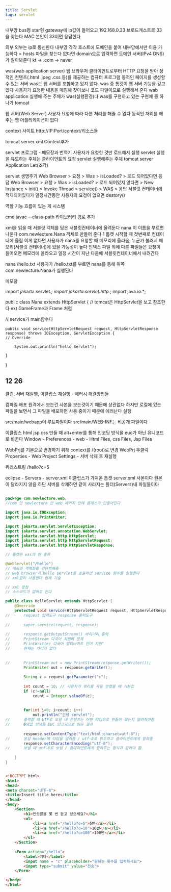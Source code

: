 ```yaml
---
title: Servlet
tags: servlet
---
```


내부망
bus형
star형
gateway에 ip값이 들어오고 192.168.0.33
브로드캐스트로 33을 찾는다
MAC 본인이 33이면 응답한다

외부
외부는 ip로 통신한다
내부망 각각 호스트에 도메인을 붙여 내부망에서만 이용 가능하다 = hosts 파일을 찾는다
없다면 domain으로 입력하면 도메인 서버(IPv4 DNS)가 알아봐준다 kt -> .com -> naver

was(wab application server)
웹 브라우저 클라이언트로부터 HTTP 요청을 받아 정적인 컨텐츠(.html .jpeg .css 등)를 제공하는 컴퓨터 프로그램
동적인 페이지를 생성할 수 있는 서버
was는 웹 서버를 포함하고 있지 않다. was 중 톰캣이 웹 서버 기능을 갖고 있다
사용자가 요청한 내용을 매핑해 찾아보니 코드 파일이므로 실행해서 준다
wab application 실행해 주는 주체가 was(실행환경)다
was를 구현하고 있는 구현체 중 하나가 tomcat

웹 서버(Web Server)
사용자 요청에 따라 다른 처리를 해줄 수 없다
동적인 처리를 해주는 웹 어플리케이션이 없다

context 사이트
http://IP:Port/context/리소스들

tomcat
server.xml Context추가

servlet 프로그램 - 메모장과 번역기
사용자가 요청한 것만 로드해서 실행
servlet 실행을 유도하는 주체는 클라이언트의 요청
servlet 실행해주는 주체 tomcat
server Application Let(조각)

servlet 생명주기
Web Browser > 요청 > Was > isLoaded? > 로드 되어있다면 응답
Web Browser > 요청 > Was > isLoaded? > 로드 되어있지 않다면 > New Instance > init() > Invoke Thread > service() > WAS > 응답
서블릿 컨테이너에 적재되어있다가 일정시간동안 사용자의 요청이 없으면 destory()

역할 기능 흐름이 있는 게 시스템

cmd
javac --class-path 
라이브러리 경로 추가

xml을 읽을 때 서블릿 객체를 담은 서블릿컨테이너에 올려둔다
<servlet>
		<servlet-name>nana</servlet-name> 이 이름을 부르면 나온다
		<servlet-class>com.newlecture.Nana</servlet-class> 객체로 만들어 준다
		<load-on-startup>1</load-on-startup> 톰캣 시작할 때 첫번째로 컨테이너에 올림
		이게 없다면 사용자가 nana를 요청할 때 메모리에 올라옴, 누군가 불러서 메모리(서블릿 컨테이너)에 있을 가능성이 높다
</servlet>
인덱스 파일 외에 다른 파일들은 요청이 들어오면 메모리에 올라오고 일정 시간이 지난 다음에 서블릿컨테이너에서 내려간다


<servlet-mapping>
		<servlet-name>nana</servlet-name>
		<url-pattern>/hello.txt</url-pattern>
</servlet-mapping>
사용자가 /hello.txt를 부르면 nana를 통해 위쪽 com.newlecture.Nana가 실행된다

메모장

import jakarta.servlet.*;
import jakarta.servlet.http.*;
import java.io.*;

public class Nana extends HttpServlet {
// tomcat은 HttpServlet을 보고 참조한다 ex) GameFrame과 Frame 처럼

// service가 main함수다

	public void service(HttpServletRequest request, HttpServletResponse response) throws IOException, ServletException {
	// Override
	
		System.out.println("hello Servlet");

	}

}

12 26
-------------

클린, 서버 재실행, 이클립스 재실행 - 에러시 해결방법들

컴파일
배포  원격에서 보는건 사본을 보는것이기 때문에 상관없다 하지만 로컬에 있는 파일을 보면서 그 파일을 배포하면 사용 중이기 때문에 에러난다
실행

src/main/webapp이 루트파일이다 src/main/WEB-INF는 비공개 파일이다

이클립스 html jsp css 만들 때 alt+enter를 통해 인코딩 방식을 euc가 아닌 유니코드로 바꾼다
Window - Preferences - web - Html Files, css Files, Jsp Files

WebPrj를 기본으로 변경하기 위해 context를 /(root)로 변경
WebPrj 우클릭 Properties - Web Project Settings - 서버 삭제 후 재실행

쿼리스트링
/hello?c=5

eclipse - Servers - server.xml 이클립스가 가져온 톱캣 server.xml 사본이다 원본이 달라지지 않음
하단 서버를 삭제하면 같이 사라지는 폴더(Servers)내 파일들이다

```java

package com.newlecture.web;
//com 안 newlecture 안 web 패키지 안에 클래스가 만들어진다

import java.io.IOException;
import java.io.PrintWriter;

import jakarta.servlet.ServletException;
import jakarta.servlet.annotation.WebServlet;
import jakarta.servlet.http.HttpServlet;
import jakarta.servlet.http.HttpServletRequest;
import jakarta.servlet.http.HttpServletResponse;

// 톰캣은 was의 한 종류

@WebServlet("/hello")
// 매핑과 객체화를 간단히해줌
// web browser가 hello servlet을 호출하면 service 함수를 실행한다
// xml없이 사용한다 현재 기술

// xml 장점
// 소스코드가 없어도 된다

public class HelloServlet extends HttpServlet {
	@Override
	protected void service(HttpServletRequest request, HttpServletResponse response) throws ServletException, IOException {
//		request 입력도구 response 출력도구
		
//		super.service(request, response);
		
//		response.getOutputStream() 바이너리 출력
//		PrintStream 다국어 지원에 문제
//		PrintWritter 다국어 멀티바이트 언어 지원"
//		현재는 차이가 없다
		
		
//		PrintStream out = new PrintStream(response.getWriter());
		PrintWriter out = response.getWriter();
		
		String c = request.getParameter("c");
		
		int count = 10; // 사용자가 쿼리를 사용 안했을 때 기본값
		if (c!=null)
			count = Integer.valueOf(c);
		
			
		for(int i=0; i<count; i++)
			out.println("안녕 servlet");
//		출력할 때 UTF로 보냄 내 콘텐츠는 어떤 타입으로 만들어 졌는지 알려줘야함
//		�덈뀞 안녕을 EUC 인코딩으로 읽은 결과
		
		response.setContentType("text/html;charset=utf-8");
//		응답 Header에 타입을 알려줌 / utf-8로 읽으라고 클라이언트에게 알려줌
		response.setCharacterEncoding("utf-8");
//		보낼 때 utf-8로 보냄 / 클라이언트에게 알려주는 형식과 같아야 함
		
	}
}

```

```html

<!DOCTYPE html>
<html>
<head>
<meta charset="UTF-8">
<title>Insert title here</title>
</head>
<body>
	<Section>
		<h1>인삿말을 몇 번 듣고 싶으세요?</h1>
		<ul>
			<li><a href="/hello?c=5">5번</a></li>
			<li><a href="/hello?c=10">10번</a></li>
			<li><a href="/hello?c=100">100번</a></li>
		</ul>
	</Section>
	
	<Form action="/hello">
		<label>기타</label>
		<input name = "c" placeholder="원하는 횟수를 입력하세요">
		<input type="submit" value="전송">
	</Form>

</body>
</html>

```


